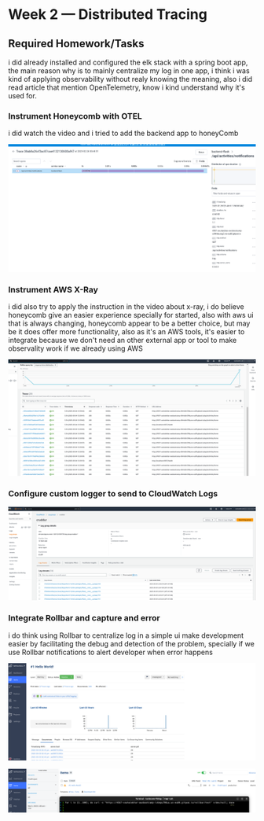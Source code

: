 # Week 2 — Distributed Tracing

## Required Homework/Tasks

i did already installed and configured the elk stack with a spring boot app, the main reason why is to mainly centralize my log in one app, 
i think i was kind of applying observability without realy knowing the meaning, also i did read article that mention OpenTelemetry, know i kind understand 
why it's used for.

### Instrument Honeycomb with OTEL	

i did watch the video and i tried to add the backend app to honeyComb

![instrument-honeyComb-otel][instrument-honeyComb-otel]

### Instrument AWS X-Ray

i did also try to apply the instruction in the video about x-ray, i do believe honeycomb give an easier experience specially for started,
also with aws ui that is always changing, honeycomb appear to be a better choice, but may be it does offer more functionality, also as
it's an AWS tools, it's easier to integrate because we don't need an other external app or tool to make observality work if we already using AWS

![instrument-x-ray][instrument-x-ray]


### Configure custom logger to send to CloudWatch Logs

![custom-logger-cloudwatch][custom-logger-cloudwatch]

### Integrate Rollbar and capture and error

i do think using Rollbar to centralize log in a simple ui make development easier by  facilitating the debug and detection of the problem,
specially if we use Rollbar notifications to alert developer when error happens

![integrate-rollbar][integrate-rollbar]

![integrate-rollbar-apicall-loop][integrate-rollbar-apicall-loop]


[instrument-honeyComb-otel]: assets/instrument-honeycomb-otel.png
[instrument-x-ray]: assets/Instrument-AWS-X-Ray.png
[custom-logger-cloudwatch]: assets/custom-logger-cloudwatch.png
[integrate-rollbar]: assets/integrate-rollbar.png
[integrate-rollbar-apicall-loop]: assets/integrate-rollbar-apicall-loop.png